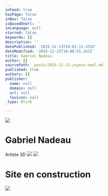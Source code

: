 ```yaml
---
inFeed: true
hasPage: false
inNav: false
isBasedOnUrl: ''
inLanguage: null
starred: false
keywords: []
description: ''
datePublished: '2015-12-13T10:01:13.353Z'
dateModified: '2015-12-13T10:00:55.241Z'
title: Gabriel Nadeau
author: []
sourcePath: _posts/2015-12-13-joyeux-noel.md
published: true
authors: []
publisher:
  name: null
  domain: null
  url: null
  favicon: null
_type: Blurb

---
```

![](https://s3-us-west-2.amazonaws.com/the-grid-img/p/048eced57478367d689033480a51f541daa77d34.jpg)

# Gabriel Nadeau

Artiste 3D
![](https://the-grid-user-content.s3-us-west-2.amazonaws.com/b5ffecd5-72f4-407d-b0ff-1a83bb81de38.jpg)
![](https://the-grid-user-content.s3-us-west-2.amazonaws.com/fa16840a-d1c5-47e3-8bb8-819382124a91.jpg)

# Site en construction
![](https://the-grid-user-content.s3-us-west-2.amazonaws.com/3f86ec35-24c9-42fa-a68f-2fffaa5bad1a.png)